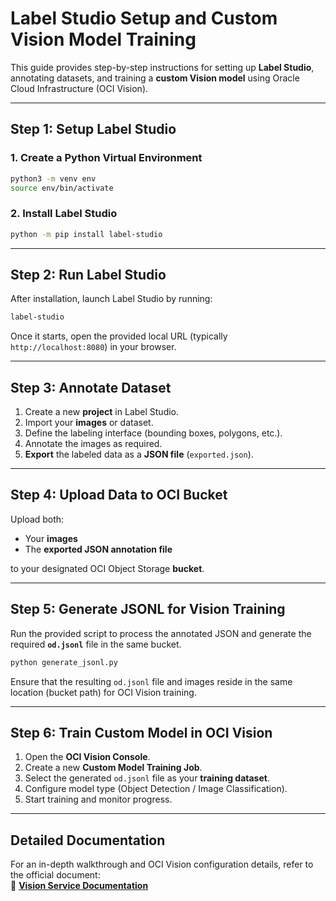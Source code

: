 # Label Studio Setup and Custom Vision Model Training

This guide provides step-by-step instructions for setting up **Label Studio**, annotating datasets, and training a **custom Vision model** using Oracle Cloud Infrastructure (OCI Vision).

---

## Step 1: Setup Label Studio

### 1. Create a Python Virtual Environment
```bash
python3 -m venv env
source env/bin/activate
```

### 2. Install Label Studio
```bash
python -m pip install label-studio
```

---

## Step 2: Run Label Studio

After installation, launch Label Studio by running:
```bash
label-studio
```

Once it starts, open the provided local URL (typically `http://localhost:8080`) in your browser.

---

## Step 3: Annotate Dataset

1. Create a new **project** in Label Studio.  
2. Import your **images** or dataset.  
3. Define the labeling interface (bounding boxes, polygons, etc.).  
4. Annotate the images as required.  
5. **Export** the labeled data as a **JSON file** (`exported.json`).

---

## Step 4: Upload Data to OCI Bucket

Upload both:
- Your **images**  
- The **exported JSON annotation file**  

to your designated OCI Object Storage **bucket**.

---

## Step 5: Generate JSONL for Vision Training

Run the provided script to process the annotated JSON and generate the required **`od.jsonl`** file in the same bucket.

```bash
python generate_jsonl.py
```

Ensure that the resulting `od.jsonl` file and images reside in the same location (bucket path) for OCI Vision training.

---

## Step 6: Train Custom Model in OCI Vision

1. Open the **OCI Vision Console**.  
2. Create a new **Custom Model Training Job**.  
3. Select the generated `od.jsonl` file as your **training dataset**.  
4. Configure model type (Object Detection / Image Classification).  
5. Start training and monitor progress.

---

## Detailed Documentation

For an in-depth walkthrough and OCI Vision configuration details, refer to the official document:  
🔗 **[Vision Service Documentation](<Insert_Link_Here>)**
